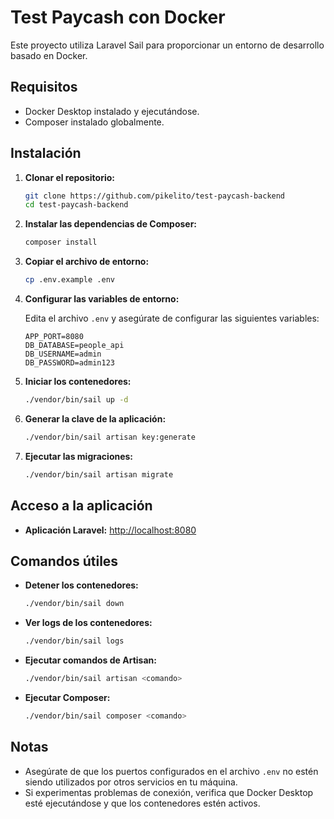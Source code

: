 # Test Paycash con Docker

Este proyecto utiliza Laravel Sail para proporcionar un entorno de desarrollo basado en Docker.

## Requisitos

-   Docker Desktop instalado y ejecutándose.
-   Composer instalado globalmente.

## Instalación

1. **Clonar el repositorio:**

    ```bash
    git clone https://github.com/pikelito/test-paycash-backend
    cd test-paycash-backend
    ```

2. **Instalar las dependencias de Composer:**

    ```bash
    composer install
    ```

3. **Copiar el archivo de entorno:**

    ```bash
    cp .env.example .env
    ```

4. **Configurar las variables de entorno:**

    Edita el archivo `.env` y asegúrate de configurar las siguientes variables:

    ```env
    APP_PORT=8080
    DB_DATABASE=people_api
    DB_USERNAME=admin
    DB_PASSWORD=admin123
    ```

5. **Iniciar los contenedores:**

    ```bash
    ./vendor/bin/sail up -d
    ```

6. **Generar la clave de la aplicación:**

    ```bash
    ./vendor/bin/sail artisan key:generate
    ```

7. **Ejecutar las migraciones:**

    ```bash
    ./vendor/bin/sail artisan migrate
    ```

## Acceso a la aplicación

-   **Aplicación Laravel:** [http://localhost:8080](http://localhost:8080)

## Comandos útiles

-   **Detener los contenedores:**

    ```bash
    ./vendor/bin/sail down
    ```

-   **Ver logs de los contenedores:**

    ```bash
    ./vendor/bin/sail logs
    ```

-   **Ejecutar comandos de Artisan:**

    ```bash
    ./vendor/bin/sail artisan <comando>
    ```

-   **Ejecutar Composer:**

    ```bash
    ./vendor/bin/sail composer <comando>
    ```

## Notas

-   Asegúrate de que los puertos configurados en el archivo `.env` no estén siendo utilizados por otros servicios en tu máquina.
-   Si experimentas problemas de conexión, verifica que Docker Desktop esté ejecutándose y que los contenedores estén activos.

